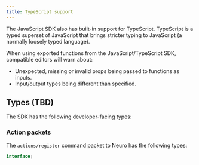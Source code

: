 ```yaml
---
title: TypeScript support
---
```


The JavaScript SDK also has built-in support for TypeScript. TypeScript is a typed superset of JavaScript that brings stricter typing to JavaScript (a normally loosely typed language).

When using exported functions from the JavaScript/TypeScript SDK, compatible editors will warn about:

- Unexpected, missing or invalid props being passed to functions as inputs.
- Input/output types being different than specified.

## Types (TBD)

The SDK has the following developer-facing types:

### Action packets

The `actions/register` command packet to Neuro has the following types:

```ts
interface;
```

